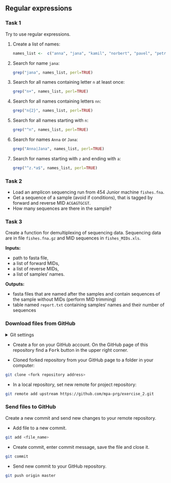 ## Regular expressions
### Task 1
Try to use regular expressions.
1. Create a list of names:
    ```R
    names_list <-  c("anna", "jana", "kamil", "norbert", "pavel", "petr", "stanislav", "zuzana")
    ```
2. Search for name `jana`:
    ```R
    grep("jana", names_list, perl=TRUE)
    ```
3. Search for all names containing letter `n` at least once:
    ```R
    grep("n+", names_list, perl=TRUE)
    ```
4. Search for all names containing letters `nn`:
    ```R
    grep("n{2}", names_list, perl=TRUE)
    ```
5. Search for all names starting with `n`:
    ```R
   grep("^n", names_list, perl=TRUE)
    ```
6. Search for names `Anna` or `Jana`:
    ```R
   grep("Anna|Jana", names_list, perl=TRUE)
    ```
7. Search for names starting with `z` and ending with `a`:
    ```R
    grep("^z.*a$", names_list, perl=TRUE)
    ```

### Task 2
* Load an amplicon sequencing run from 454 Junior machine `fishes.fna`.
* Get a sequence of a sample (avoid if conditions), that is tagged by forward and reverse MID `ACGAGTGCGT`. 
* How many sequences are there in the sample?

### Task 3
Create a function for demultiplexing of sequencing data.
Sequencing data are in file `fishes.fna.gz` and MID sequences in `fishes_MIDs.xls`.

**Inputs:**
* path to fasta file,
* a list of forward MIDs,
* a list of reverse MIDs,
* a list of samples‘ names.

**Outputs:**
* fasta files that are named after the samples and contain sequences of the sample without MIDs (perform MID trimming)
* table named `report.txt` containing samples‘ names and their number of sequences


### Download files from GitHub
<details>
<summary>Git settings</summary>

> * Configure the Git editor
> ```bash
> git config --global core.editor notepad
> ```
> * Configure your name and email address
> ```bash
> git config --global user.name "Zuzana Nova"
> git config --global user.email z.nova@vut.cz
> ```
> * Check current settings
> ```bash
> git config --global --list
> ```
>
</details>

* Create a for on your GitHub account. 
  On the GitHub page of this repository find a <kbd>Fork</kbd> button in the upper right corner.
  
* Cloned forked repository from your GitHub page to a folder in your computer:
```bash
git clone <fork repository address>
```
* In a local repository, set new remote for project repository:
```bash
git remote add upstream https://github.com/mpa-prg/exercise_2.git
```

### Send files to GitHub
Create a new commit and send new changes to your remote repository.
* Add file to a new commit.
```bash
git add <file_name>
```
* Create commit, enter commit message, save the file and close it.
```bash
git commit
```
* Send new commit to your GitHub repository.
```bash
git push origin master
```
